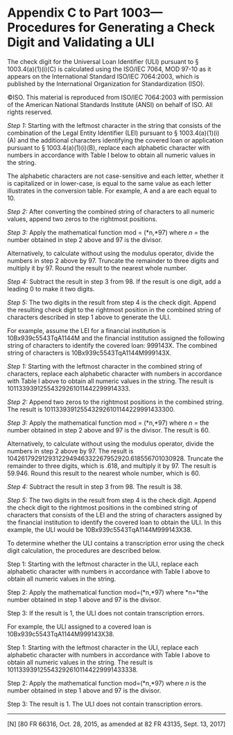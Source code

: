 # Appendix C to Part 1003—Procedures for Generating a Check Digit and Validating a ULI


The check digit for the Universal Loan Identifier (ULI) pursuant to § 1003.4(a)(1)(i)(C) is calculated using the ISO/IEC 7064, MOD 97-10 as it appears on the International Standard ISO/IEC 7064:2003, which is published by the International Organization for Standardization (ISO).


©ISO. This material is reproduced from ISO/IEC 7064:2003 with permission of the American National Standards Institute (ANSI) on behalf of ISO. All rights reserved.


*Step 1:* Starting with the leftmost character in the string that consists of the combination of the Legal Entity Identifier (LEI) pursuant to § 1003.4(a)(1)(i)(A) and the additional characters identifying the covered loan or application pursuant to § 1003.4(a)(1)(i)(B), replace each alphabetic character with numbers in accordance with Table I below to obtain all numeric values in the string.


The alphabetic characters are not case-sensitive and each letter, whether it is capitalized or in lower-case, is equal to the same value as each letter illustrates in the conversion table. For example, A and a are each equal to 10.


*Step 2:* After converting the combined string of characters to all numeric values, append two zeros to the rightmost positions.


*Step 3:* Apply the mathematical function mod = (*n,*97) where *n =* the number obtained in step 2 above and 97 is the divisor.


Alternatively, to calculate without using the modulus operator, divide the numbers in step 2 above by 97. Truncate the remainder to three digits and multiply it by 97. Round the result to the nearest whole number.


*Step 4:* Subtract the result in step 3 from 98. If the result is one digit, add a leading 0 to make it two digits.


*Step 5:* The two digits in the result from step 4 is the check digit. Append the resulting check digit to the rightmost position in the combined string of characters described in step 1 above to generate the ULI.


For example, assume the LEI for a financial institution is 10Bx939c5543TqA1144M and the financial institution assigned the following string of characters to identify the covered loan: 999143X. The combined string of characters is 10Bx939c5543TqA1144M999143X.


*Step 1:* Starting with the leftmost character in the combined string of characters, replace each alphabetic character with numbers in accordance with Table I above to obtain all numeric values in the string. The result is 10113393912554329261011442299914333.


*Step 2:* Append two zeros to the rightmost positions in the combined string. The result is 1011339391255432926101144229991433300.


*Step 3:* Apply the mathematical function mod = (*n,*97) where *n =* the number obtained in step 2 above and 97 is the divisor. The result is 60.


Alternatively, to calculate without using the modulus operator, divide the numbers in step 2 above by 97. The result is 1042617929129312294946332267952920.618556701030928. Truncate the remainder to three digits, which is .618, and multiply it by 97. The result is 59.946. Round this result to the nearest whole number, which is 60.


*Step 4:* Subtract the result in step 3 from 98. The result is 38.


*Step 5:* The two digits in the result from step 4 is the check digit. Append the check digit to the rightmost positions in the combined string of characters that consists of the LEI and the string of characters assigned by the financial institution to identify the covered loan to obtain the ULI. In this example, the ULI would be 10Bx939c5543TqA1144M999143X38.


To determine whether the ULI contains a transcription error using the check digit calculation, the procedures are described below.


Step 1: Starting with the leftmost character in the ULI, replace each alphabetic character with numbers in accordance with Table I above to obtain all numeric values in the string.


Step 2: Apply the mathematical function mod=(*n,*97) where *n=*the number obtained in step 1 above and 97 is the divisor.


Step 3: If the result is 1, the ULI does not contain transcription errors.


For example, the ULI assigned to a covered loan is 10Bx939c5543TqA1144M999143X38.


Step 1: Starting with the leftmost character in the ULI, replace each alphabetic character with numbers in accordance with Table I above to obtain all numeric values in the string. The result is 1011339391255432926101144229991433338.


Step 2: Apply the mathematical function mod=(*n,*97) where *n* is the number obtained in step 1 above and 97 is the divisor.


Step 3: The result is 1. The ULI does not contain transcription errors.



---

[N] [80 FR 66316, Oct. 28, 2015, as amended at 82 FR 43135, Sept. 13, 2017]




